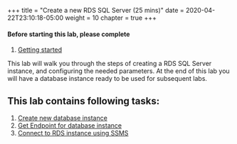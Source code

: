 +++
title = "Create a new RDS SQL Server (25 mins)"
date = 2020-04-22T23:10:18-05:00
weight = 10
chapter = true
+++

#### Before starting this lab, please complete
1. [Getting started](lab0.html)


<div align="left">This lab will walk you through the steps of creating a RDS SQL Server instance, and configuring the needed parameters. At the end of this lab you will have a database instance ready to be used for subsequent labs.</div>  

## This lab contains following tasks:
1. [Create new database instance](lab1/1_createdatabase.html)
2. [Get Endpoint for database instance](lab1/2_endpoint.html)
3. [Connect to RDS instance using SSMS](lab1/3_clientconnection.html)